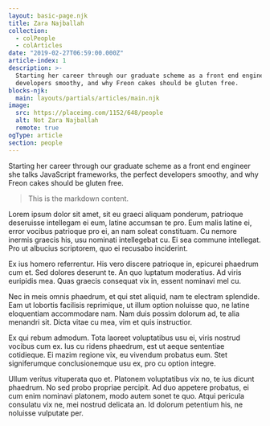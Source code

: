 ```yaml
---
layout: basic-page.njk
title: Zara Najballah
collection:
  - colPeople
  - colArticles
date: "2019-02-27T06:59:00.000Z"
article-index: 1
description: >-
  Starting her career through our graduate scheme as a front end engineer she talks JavaScript frameworks, the perfect
  developers smoothy, and why Freon cakes should be gluten free.
blocks-njk:
  main: layouts/partials/articles/main.njk
image:
  src: https://placeimg.com/1152/648/people
  alt: Not Zara Najballah
  remote: true
ogType: article
section: people
---
```

Starting her career through our graduate scheme as a front end engineer she talks JavaScript frameworks, the perfect developers smoothy, and why Freon cakes should be gluten free.

> This is the markdown content.

Lorem ipsum dolor sit amet, sit eu graeci aliquam ponderum, patrioque deseruisse intellegam ei eum, latine accumsan te pro. Eum malis latine ei, error vocibus patrioque pro ei, an nam soleat constituam. Cu nemore inermis graecis his, usu nominati intellegebat cu. Ei sea commune intellegat. Pro ut albucius scriptorem, quo ei recusabo inciderint.

Ex ius homero referrentur. His vero discere patrioque in, epicurei phaedrum cum et. Sed dolores deserunt te. An quo luptatum moderatius. Ad viris euripidis mea. Quas graecis consequat vix in, essent nominavi mel cu.

Nec in meis omnis phaedrum, et qui stet aliquid, nam te electram splendide. Eam ut lobortis facilisis reprimique, ut illum option noluisse quo, ne latine eloquentiam accommodare nam. Nam duis possim dolorum ad, te alia menandri sit. Dicta vitae cu mea, vim et quis instructior.

Ex qui rebum admodum. Tota laoreet voluptatibus usu ei, viris nostrud vocibus cum ex. Ius cu ridens phaedrum, est ut aeque sententiae cotidieque. Ei mazim regione vix, eu vivendum probatus eum. Stet signiferumque conclusionemque usu ex, pro cu option integre.

Ullum veritus vituperata quo et. Platonem voluptatibus vix no, te ius dicunt phaedrum. No sed probo propriae percipit. Ad duo appetere probatus, ei cum enim nominavi platonem, modo autem sonet te quo. Atqui pericula consulatu vix ne, mei nostrud delicata an. Id dolorum petentium his, ne noluisse vulputate per.